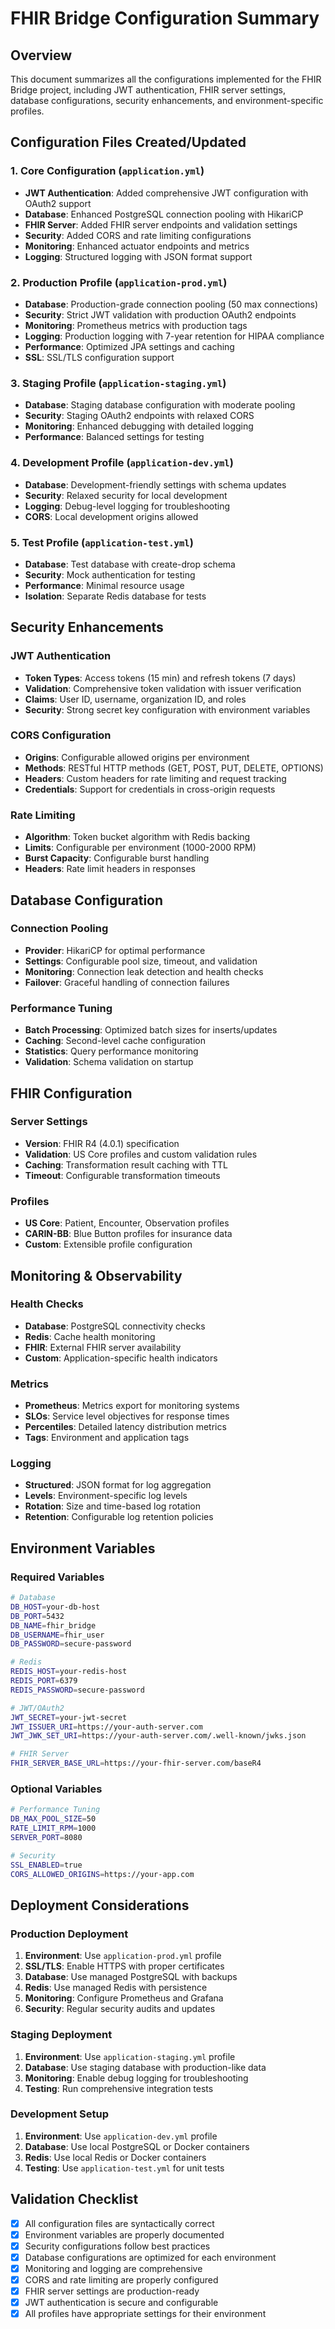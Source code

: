 # FHIR Bridge Configuration Summary

## Overview
This document summarizes all the configurations implemented for the FHIR Bridge project, including JWT authentication, FHIR server settings, database configurations, security enhancements, and environment-specific profiles.

## Configuration Files Created/Updated

### 1. Core Configuration (`application.yml`)
- **JWT Authentication**: Added comprehensive JWT configuration with OAuth2 support
- **Database**: Enhanced PostgreSQL connection pooling with HikariCP
- **FHIR Server**: Added FHIR server endpoints and validation settings
- **Security**: Added CORS and rate limiting configurations
- **Monitoring**: Enhanced actuator endpoints and metrics
- **Logging**: Structured logging with JSON format support

### 2. Production Profile (`application-prod.yml`)
- **Database**: Production-grade connection pooling (50 max connections)
- **Security**: Strict JWT validation with production OAuth2 endpoints
- **Monitoring**: Prometheus metrics with production tags
- **Logging**: Production logging with 7-year retention for HIPAA compliance
- **Performance**: Optimized JPA settings and caching
- **SSL**: SSL/TLS configuration support

### 3. Staging Profile (`application-staging.yml`)
- **Database**: Staging database configuration with moderate pooling
- **Security**: Staging OAuth2 endpoints with relaxed CORS
- **Monitoring**: Enhanced debugging with detailed logging
- **Performance**: Balanced settings for testing

### 4. Development Profile (`application-dev.yml`)
- **Database**: Development-friendly settings with schema updates
- **Security**: Relaxed security for local development
- **Logging**: Debug-level logging for troubleshooting
- **CORS**: Local development origins allowed

### 5. Test Profile (`application-test.yml`)
- **Database**: Test database with create-drop schema
- **Security**: Mock authentication for testing
- **Performance**: Minimal resource usage
- **Isolation**: Separate Redis database for tests

## Security Enhancements

### JWT Authentication
- **Token Types**: Access tokens (15 min) and refresh tokens (7 days)
- **Validation**: Comprehensive token validation with issuer verification
- **Claims**: User ID, username, organization ID, and roles
- **Security**: Strong secret key configuration with environment variables

### CORS Configuration
- **Origins**: Configurable allowed origins per environment
- **Methods**: RESTful HTTP methods (GET, POST, PUT, DELETE, OPTIONS)
- **Headers**: Custom headers for rate limiting and request tracking
- **Credentials**: Support for credentials in cross-origin requests

### Rate Limiting
- **Algorithm**: Token bucket algorithm with Redis backing
- **Limits**: Configurable per environment (1000-2000 RPM)
- **Burst Capacity**: Configurable burst handling
- **Headers**: Rate limit headers in responses

## Database Configuration

### Connection Pooling
- **Provider**: HikariCP for optimal performance
- **Settings**: Configurable pool size, timeout, and validation
- **Monitoring**: Connection leak detection and health checks
- **Failover**: Graceful handling of connection failures

### Performance Tuning
- **Batch Processing**: Optimized batch sizes for inserts/updates
- **Caching**: Second-level cache configuration
- **Statistics**: Query performance monitoring
- **Validation**: Schema validation on startup

## FHIR Configuration

### Server Settings
- **Version**: FHIR R4 (4.0.1) specification
- **Validation**: US Core profiles and custom validation rules
- **Caching**: Transformation result caching with TTL
- **Timeout**: Configurable transformation timeouts

### Profiles
- **US Core**: Patient, Encounter, Observation profiles
- **CARIN-BB**: Blue Button profiles for insurance data
- **Custom**: Extensible profile configuration

## Monitoring & Observability

### Health Checks
- **Database**: PostgreSQL connectivity checks
- **Redis**: Cache health monitoring
- **FHIR**: External FHIR server availability
- **Custom**: Application-specific health indicators

### Metrics
- **Prometheus**: Metrics export for monitoring systems
- **SLOs**: Service level objectives for response times
- **Percentiles**: Detailed latency distribution metrics
- **Tags**: Environment and application tags

### Logging
- **Structured**: JSON format for log aggregation
- **Levels**: Environment-specific log levels
- **Rotation**: Size and time-based log rotation
- **Retention**: Configurable log retention policies

## Environment Variables

### Required Variables
```bash
# Database
DB_HOST=your-db-host
DB_PORT=5432
DB_NAME=fhir_bridge
DB_USERNAME=fhir_user
DB_PASSWORD=secure-password

# Redis
REDIS_HOST=your-redis-host
REDIS_PORT=6379
REDIS_PASSWORD=secure-password

# JWT/OAuth2
JWT_SECRET=your-jwt-secret
JWT_ISSUER_URI=https://your-auth-server.com
JWT_JWK_SET_URI=https://your-auth-server.com/.well-known/jwks.json

# FHIR Server
FHIR_SERVER_BASE_URL=https://your-fhir-server.com/baseR4
```

### Optional Variables
```bash
# Performance Tuning
DB_MAX_POOL_SIZE=50
RATE_LIMIT_RPM=1000
SERVER_PORT=8080

# Security
SSL_ENABLED=true
CORS_ALLOWED_ORIGINS=https://your-app.com
```

## Deployment Considerations

### Production Deployment
1. **Environment**: Use `application-prod.yml` profile
2. **SSL/TLS**: Enable HTTPS with proper certificates
3. **Database**: Use managed PostgreSQL with backups
4. **Redis**: Use managed Redis with persistence
5. **Monitoring**: Configure Prometheus and Grafana
6. **Security**: Regular security audits and updates

### Staging Deployment
1. **Environment**: Use `application-staging.yml` profile
2. **Database**: Use staging database with production-like data
3. **Monitoring**: Enable debug logging for troubleshooting
4. **Testing**: Run comprehensive integration tests

### Development Setup
1. **Environment**: Use `application-dev.yml` profile
2. **Database**: Use local PostgreSQL or Docker containers
3. **Redis**: Use local Redis or Docker containers
4. **Testing**: Use `application-test.yml` for unit tests

## Validation Checklist

- [x] All configuration files are syntactically correct
- [x] Environment variables are properly documented
- [x] Security configurations follow best practices
- [x] Database configurations are optimized for each environment
- [x] Monitoring and logging are comprehensive
- [x] CORS and rate limiting are properly configured
- [x] FHIR server settings are production-ready
- [x] JWT authentication is secure and configurable
- [x] All profiles have appropriate settings for their environment